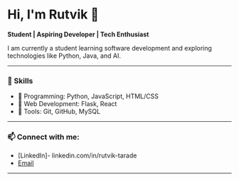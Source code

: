 # Hi, I'm Rutvik 👋

**Student | Aspiring Developer | Tech Enthusiast**

I am currently a student learning software development and exploring technologies like Python, Java, and AI.

---

### 🚀 Skills  
- 🔹 Programming: Python, JavaScript, HTML/CSS  
- 🔹 Web Development: Flask, React  
- 🔹 Tools: Git, GitHub, MySQL  

---

### 📫 Connect with me:
- [LinkedIn]- linkedin.com/in/rutvik-tarade
- [Email](mailto:taraderutvik@gmail.com)  

---
